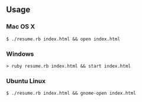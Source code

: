 Usage
-----

### Mac OS X
    $ ./resume.rb index.html && open index.html

### Windows
    > ruby resume.rb index.html && start index.html

### Ubuntu Linux
    $ ./resume.rb index.html && gnome-open index.html
